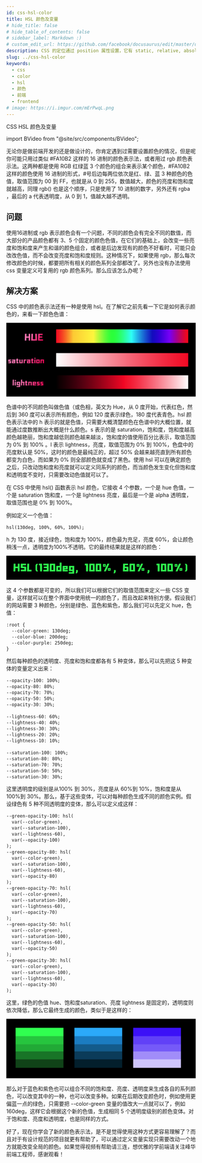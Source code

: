 ```yaml
---
id: css-hsl-color
title: HSL 颜色及变量
# hide_title: false
# hide_table_of_contents: false
# sidebar_label: Markdown :)
# custom_edit_url: https://github.com/facebook/docusaurus/edit/master/docs/api-doc-markdown.md
description: CSS 的定位通过 position 属性设置，它有 static, relative, absolute, fixed, sticky 这几种。
slug: ../css-hsl-color
keywords:
  - css
  - color
  - hsl
  - 颜色
  - 前端
  - frontend
# image: https://i.imgur.com/mErPwqL.png
---
```


CSS HSL 颜色及变量

import BVideo from "@site/src/components/BVideo";

<BVideo src="//player.bilibili.com/player.html?aid=755875529&bvid=BV1E64y1Z79Q&cid=274126519&page=1" bsrc="https://www.bilibili.com/video/BV1E64y1Z79Q/"/>

无论你是做前端开发的还是做设计的，你肯定遇到过需要设置颜色的情况，但是呢你可能只用过类似 #FA10B2 这样的 16 进制的颜色表示法，或者用过 rgb 颜色表示法。这两种都是使用 RGB 红绿蓝 3 个颜色的组合来表示某个颜色，#FA10B2 这样的颜色使用 16 进制的形式，#号后边每两位依次是红、绿、蓝 3 种颜色的色值，取值范围为 00 到 FF，也就是从 0 到 255，数值越大，颜色的亮度和饱和度就越高，同理 rgb() 也是这个顺序，只是使用了 10 进制的数字，另外还有 rgba ，最后的 a 代表透明度，从 0 到 1，值越大越不透明。

## 问题

使用16进制或 rgb 表示颜色会有一个问题，不同的颜色会有完全不同的数值，而大部分的产品颜色都有 3、5 个固定的颜色色值，在它们的基础上，会改变一些亮度和饱和度来产生和谐的颜色组合，或者是后边发现有的颜色不好看时，可能只会改改色值，而不会改变亮度和饱和度规则。这种情况下，如果使用 rgb，那么每次修改颜色的时候，都要把所有相关的颜色系列全部都改了。另外也没有办法使用 css 变量定义可复用的 rgb 颜色系列。那么应该怎么办呢？

## 解决方案

CSS 中的颜色表示法还有一种是使用 hsl。在了解它之前先看一下它是如何表示颜色的，来看一下颜色色谱：

![img](./img/2021-01-09-12-42-34.png)

色谱中的不同颜色叫做色值（或色相，英文为 Hue，从 0 度开始，代表红色，然后到 360 度可以表示所有颜色，例如 120 度表示绿色，180 度代表青色。hsl 颜色表示法中的 h 表示的就是色值，只需要大概清楚颜色在色谱中的大概位置，就能通过度数推断出大概是什么颜色。s 表示的是 saturation，饱和度，饱和度越高颜色越艳丽，饱和度越低则颜色越来越淡，饱和度的值使用百分比表示，取值范围为 0% 到 100% 。l 表示 lightness，亮度，取值范围为 0% 到 100%，色盘中的亮度默认是 50%，这时的颜色是最纯正的，超过 50% 会越来越亮直到所有颜色都变为白色，而如果为 0% 则全部颜色就变成了黑色。使用 hsl 可以在确定颜色之后，只改动饱和度和亮度就可以定义同系列的颜色，而当颜色发生变化但饱和度和透明度不变时，只需要改动色值就可以了。

在 CSS 中使用 hsl() 函数表示 hsl 颜色，它接收 4 个参数，一个是 hue 色值，一个是 saturation 饱和度，一个是 lightness 亮度，最后是一个是 alpha 透明度，取值范围也是 0% 到 100%。

例如定义一个色值：

```
hsl(130deg, 100%, 60%, 100%);
```

h 为 130 度，接近绿色，饱和度为 100%，颜色最为充足，亮度 60%，会让颜色稍浅一点，透明度为100%不透明。它的最终结果就是这样的颜色：

![img](./img/2021-01-09-12-40-04.png)

这 4 个参数都是可变的，所以我们可以根据它们的取值范围来定义一些 CSS 变量，这样就可以在整个界面中使用统一的颜色了，而且改起来特别方便。假设我们的网站需要 3 种颜色，分别是绿色、蓝色和紫色，那么我们可以先定义 hue，色值：

```
:root {
  --color-green: 130deg;
  --color-blue: 200deg;
  --color-purple: 250deg;
}
```

然后每种颜色的透明度、亮度和饱和度都各有 5 种变体，那么可以先把这 5 种变体的变量定义出来：

```
--opacity-100: 100%;
--opacity-80: 80%;
--opacity-70: 70%;
--opacity-50: 50%;
--opacity-30: 30%;

--lightness-60: 60%;
--lightness-40: 40%;
--lightness-30: 30%;
--lightness-20: 20%;
--lightness-10: 10%;

--saturation-100: 100%;
--saturation-80: 80%;
--saturation-70: 70%;
--saturation-50: 50%;
--saturation-30: 30%;
```

这里透明度的级别是从100% 到 30%，亮度是从 60%到 10%，饱和度是从 100%到 30%。那么，基于这些变体，可以对每种颜色生成不同的颜色实例。假设绿色有 5 种不同透明度的变体，那么可以定义成这样：

```
--green-opacity-100: hsl(
  var(--color-green),
  var(--saturation-100),
  var(--lightness-60),
  var(--opacity-100)
);
--green-opacity-80: hsl(
  var(--color-green),
  var(--saturation-100),
  var(--lightness-60),
  var(--opacity-80)
);
--green-opacity-70: hsl(
  var(--color-green),
  var(--saturation-100),
  var(--lightness-60),
  var(--opacity-70)
);
--green-opacity-50: hsl(
  var(--color-green),
  var(--saturation-100),
  var(--lightness-60),
  var(--opacity-50)
);
--green-opacity-30: hsl(
  var(--color-green),
  var(--saturation-100),
  var(--lightness-60),
  var(--opacity-30)
);
```

这里，绿色的色值 hue、饱和度saturation、亮度 lightness 是固定的，透明度则依次降低，那么它最终生成的颜色，类似于是这样的：

![img](./img/2021-01-09-12-41-07.png)

那么对于蓝色和紫色也可以组合不同的饱和度、亮度、透明度来生成各自的系列颜色，可以改变其中的一种，也可以改变多种。如果在后期改变颜色时，例如使用更偏蓝一点的绿色，只需要把 --color-green 变量的值改大一点就可以了，例如 160deg，这样它会根据这个新的色值，生成相同 5 个透明度级别的颜色变体。对于饱和度、亮度和透明度，也是同样的方式。

好了，现在你学会了新的颜色表示法，是不是觉得使用这种方式更容易理解了？而且对于有设计规范的项目就更有帮助了，可以通过定义变量实现只需要改动一个地方就能改变全局的颜色。如果觉得视频有帮助请三连，想优雅的学前端请关注峰华前端工程师，感谢观看！